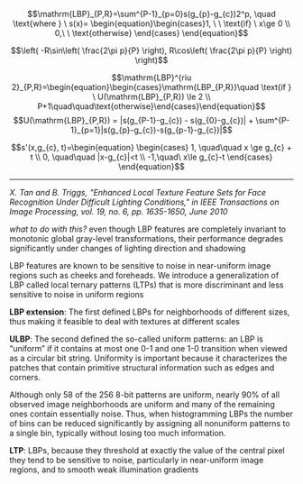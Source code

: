 $$\mathrm{LBP}_{P,R}=\sum^{P-1}_{p=0}s(g_{p}-g_{c})2^p, \quad \text{where } \ s(x)= \begin{equation}\begin{cases}1, \ \ \text{if} \ x\ge 0 \\ 0,\ \ \text{otherwise} \end{cases} \end{equation}$$

$$\left( -R\sin\left( \frac{2\pi p}{P} \right), R\cos\left( \frac{2\pi p}{P} \right) \right)$$


$$\mathrm{LBP}^{riu 2}_{P,R}=\begin{equation}\begin{cases}\mathrm{LBP_{P,R}}\quad \text{if } \ U(\mathrm{LBP}_{P,R}) \le 2 \\ P+1\quad\quad\text{otherwise}\end{cases}\end{equation}$$
$$U(\mathrm{LBP}_{P,R}) = |s(g_{P-1}-g_{c}) - s(g_{0}-g_{c})| + \sum^{P-1}_{p=1}|s(g_{p}-g_{c})-s(g_{p-1}-g_{c})|$$

$$s'(x,g_{c}, t)=\begin{equation}
\begin{cases}
1, \quad\quad x  \ge g_{c} + t \\
0, \quad\quad  |x-g_{c}|<t \\
-1,\quad\ x\le g_{c}-t
\end{cases}
\end{equation}$$



---

*X. Tan and B. Triggs, "Enhanced Local Texture Feature Sets for Face Recognition Under Difficult Lighting Conditions," in IEEE Transactions on Image Processing, vol. 19, no. 6, pp. 1635-1650, June 2010*

*what to do with this?*
even though LBP features are completely invariant to monotonic global gray-level transformations, their performance degrades significantly under changes of lighting direction and shadowing

LBP features are known to be sensitive to noise in near-uniform image regions such as cheeks and foreheads. We introduce a generalization of LBP called local ternary patterns (LTPs) that is more discriminant and less sensitive to noise in uniform regions


**LBP extension**: The first defined LBPs for neighborhoods of different sizes, thus
making it feasible to deal with textures at different scales

**ULBP**: The second defined the so-called uniform patterns: an LBP is “uniform” if it contains at most one 0-1 and one 1-0 transition when viewed as a circular bit string. Uniformity is important because it characterizes the patches that contain primitive structural information such as edges and corners. 

Although only 58 of the 256 8-bit patterns are uniform, nearly 90% of all
observed image neighborhoods are uniform and many of the remaining ones contain essentially noise. Thus, when histogramming LBPs the number of bins can be reduced significantly by assigning all nonuniform patterns to a single bin, typically without losing too much information.

**LTP**: LBPs, because they threshold at exactly the value of the central pixel they tend to be sensitive to noise, particularly in near-uniform image regions, and to smooth weak illumination gradients